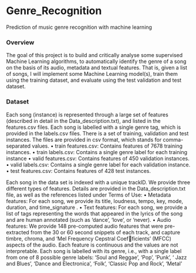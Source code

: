 # Genre_Recognition
Prediction of music genre recognition with machine learning

### Overview

The goal of this project is to build and critically analyse some supervised Machine Learning algorithms, to
automatically identify the genre of a song on the basis of its audio, metadata and textual features. That is, given
a list of songs, I will implement some Machine Learning model(s), train them using the training
dataset, and evaluate using the test validation and test dataset.

### Dataset

Each song (instance) is represented through a large set of features (described in detail in the Data_description.txt), and
listed in the features.csv files. Each song is labelled with a single genre tag, which is provided in the labels.csv
files.
There is a set of training, validation and test instances.
The files are provided in csv format, which stands for comma-separated values.
• train features.csv: Contains features of 7678 training instances.
• train labels.csv: Contains a single genre label for each training instance
• valid features.csv: Contains features of 450 validation instances.
• valid labels.csv: Contains a single genre label for each validation instance.
• test features.csv: Contains features of 428 test instances.

Each song in the data set is indexed with a unique trackID. We provide three different types of features.
Details are provided in the Data_description.txt file, as well as the references listed under Terms of Use:
• Metadata features: For each song, we provide its title, loudness, tempo, key, mode,
duration, and time_signature .
• Text features: For each song, we provide a list of tags representing the words that appeared in
the lyrics of the song and are human annotated (such as ‘dance’, ‘love’, or ‘never).
• Audio features: We provide 148 pre-computed audio features that were pre-extracted from the
30 or 60 second snippets of each track, and capture timbre, chroma, and ‘Mel Frequency Cepstral Coefficients’ (MFCC) aspects of the audio. Each feature is continuous and the values are not interpretable.
Each song is labelled with its genre, i.e., with a single label from one of 8 possible genre labels:
‘Soul and Reggae’, ‘Pop’, ’Punk’, ‘ Jazz and Blues’, ‘Dance and Electronica’, ‘Folk’, ‘Classic
Pop and Rock’, ‘Metal’
